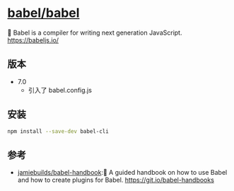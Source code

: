 # [babel/babel](https://github.com/babel/babel)

🐠 Babel is a compiler for writing next generation JavaScript. https://babeljs.io/

## 版本

* 7.0
    - 引入了 babel.config.js

## 安装

```sh
npm install --save-dev babel-cli
```

## 参考

* [jamiebuilds/babel-handbook](https://github.com/jamiebuilds/babel-handbook):📘 A guided handbook on how to use Babel and how to create plugins for Babel. https://git.io/babel-handbooks
